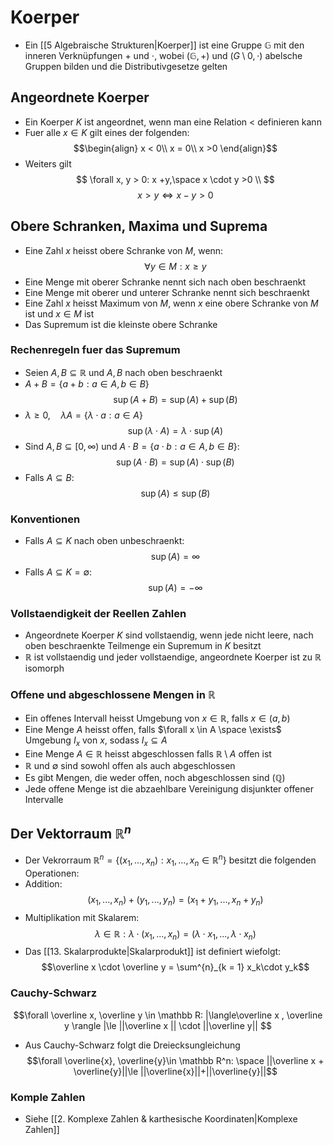 # Koerper
- Ein [[5 Algebraische Strukturen|Koerper]] ist eine Gruppe $\mathbb G$ mit den inneren Verknüpfungen $+$ und $\cdot$, wobei $(\mathbb G, +)$ und $(G\setminus 0, \cdot)$ abelsche Gruppen bilden und die Distributivgesetze gelten
## Angeordnete Koerper
- Ein Koerper $K$ ist angeordnet, wenn man eine Relation $<$ definieren kann 
- Fuer alle $x \in K$ gilt eines der folgenden:
$$\begin{align}
x < 0\\
x = 0\\
x >0
\end{align}$$
- Weiters gilt
$$
\forall x, y > 0: x +y,\space  x \cdot y >0 \\
$$
$$x > y \iff x-y >0$$
## Obere Schranken, Maxima und Suprema

- Eine Zahl $x$ heisst obere Schranke von $M$, wenn:
$$\forall y \in M: x \ge y$$
- Eine Menge mit oberer Schranke nennt sich nach oben beschraenkt
- Eine Menge mit oberer und unterer Schranke nennt sich beschraenkt
- Eine Zahl $x$ heisst Maximum von $M$, wenn $x$ eine obere Schranke von $M$ ist und $x \in M$ ist
- Das Supremum ist die kleinste obere Schranke
### Rechenregeln fuer das Supremum
- Seien $A, B \subseteq \mathbb R$ und $A, B$ nach oben beschraenkt
- $A + B = \{ a + b: a \in A, b \in B\}$
$$\sup(A  + B) = \sup (A) + \sup(B)$$
- $\lambda \ge 0, \quad \lambda A = \{ \lambda \cdot a: a \in A\}$
$$\sup (\lambda \cdot A) = \lambda \cdot \sup (A) $$
- Sind $A, B \subseteq [0,\infty)$ und $A \cdot B = \{a \cdot b: a \in A, b \in B\}:$ 
$$\sup(A \cdot B) = \sup(A) \cdot \sup(B)$$
- Falls $A \subseteq B:$
$$\sup(A) \le \sup(B)$$
### Konventionen 

- Falls $A \subseteq K$ nach oben unbeschraenkt: 
$$\sup(A) = \infty$$
- Falls $A \subseteq K= \emptyset$:
$$\sup(A) = -\infty$$
### Vollstaendigkeit der Reellen Zahlen
- Angeordnete Koerper $K$ sind vollstaendig, wenn jede nicht leere, nach oben beschraenkte Teilmenge ein Supremum  in $K$ besitzt
- $\mathbb R$ ist vollstaendig und jeder vollstaendige, angeordnete Koerper ist zu $\mathbb R$ isomorph
### Offene und abgeschlossene Mengen in $\mathbb R$
- Ein offenes Intervall heisst Umgebung von $x \in \mathbb R$, falls $x \in (a, b)$
- Eine Menge $A$ heisst offen, falls $\forall x \in A \space \exists$ Umgebung $I_x$ von $x$, sodass $I_x \subseteq A$ 
- Eine Menge $A \in \mathbb R$ heisst abgeschlossen falls $\mathbb R \setminus A$ offen ist
- $\mathbb R$ und $\emptyset$ sind sowohl offen als auch abgeschlossen
- Es gibt Mengen, die weder offen, noch abgeschlossen sind ($\mathbb Q$)
- Jede offene Menge ist die abzaehlbare Vereinigung disjunkter offener Intervalle
## Der Vektorraum $\mathbb R^n$
- Der Vekrorraum $\mathbb{R}^n = \{(x_1, ..., x_n): x_1,...,x_n \in \mathbb R^n\}$  besitzt die folgenden Operationen:
- Addition:
$$(x_1, ..., x_n) + (y_1,...,y_n) = (x_1 + y_1, ..., x_n + y_n)$$
- Multiplikation mit Skalarem:
$$\lambda \in \mathbb R: \lambda \cdot (x_1, ..., x_n) = (\lambda \cdot x_1, ..., \lambda \cdot x_n)$$
- Das [[13. Skalarprodukte|Skalarprodukt]] ist definiert wiefolgt:
$$\overline x \cdot \overline y = \sum^{n}_{k = 1} x_k\cdot y_k$$
### Cauchy-Schwarz
$$\forall \overline x, \overline y \in \mathbb R: |\langle\overline x , \overline y \rangle |\le ||\overline x || \cdot ||\overline y|| $$
- Aus  Cauchy-Schwarz folgt die Dreiecksungleichung
$$\forall \overline{x}, \overline{y}\in \mathbb R^n: \space ||\overline x + \overline{y}||\le ||\overline{x}||+||\overline{y}||$$
### Komple Zahlen
- Siehe [[2. Komplexe Zahlen & karthesische Koordinaten|Komplexe Zahlen]]